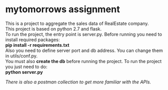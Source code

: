 # mytomorrows assignment
This is a project to aggregate the sales data of RealEstate company.  
This project is based on python 2.7 and flask.  
To run the project, the entry point is server.py. 
Before running you need to install required packages:  
**pip install -r requirements.txt**  
Also you need to define server port and db address. You can change them in utils/conf.py.  
You must also **create the db** before running the project.
To run the project you just need to do:  
**python server.py**

_There is also a postman collection to get more familiar with the APIs._
